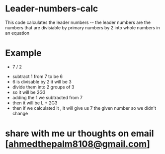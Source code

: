 # Leader-numbers-calc
 This code calculates the leader numbers -- the leader numbers are the numbers that are divisiable by primary numbers by 2 into whole numbers in an equation
# Example
* 7 / 2
- subtract 1 from 7 to be 6
- 6 is divisable by 2 it will be 3
- divide them into 2 groups of 3
- so it will be 2G3
- adding the 1 we subtracted from 7
- then it will be L + 2G3
- then if we calculated it , it will give us 7 the given number so we didn't change
# share with me ur thoughts on email [ahmedthepalm8108@gmail.com]
